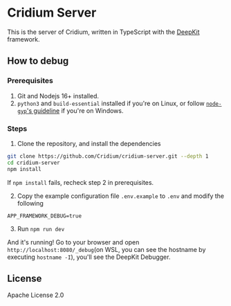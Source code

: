 # Cridium Server

This is the server of Cridium, written in TypeScript with the [DeepKit](https://deepkit.io) framework.

## How to debug

### Prerequisites

1. Git and Nodejs 16+ installed.
2. `python3` and `build-essential` installed if you're on Linux, or follow [`node-gyp`'s guideline](https://github.com/nodejs/node-gyp#on-windows) if you're on Windows.

### Steps

1. Clone the repository, and install the dependencies

```bash
git clone https://github.com/Cridium/cridium-server.git --depth 1
cd cridium-server
npm install
```

If `npm install` fails, recheck step 2 in prerequisites.

2. Copy the example configuration file `.env.example` to `.env` and modify the following

```
APP_FRAMEWORK_DEBUG=true
```

3. Run `npm run dev`

And it's running! Go to your browser and open `http://localhost:8080/_debug`(on WSL, you can see the hostname by executing `hostname -I`), you'll see the DeepKit Debugger.

## License

Apache License 2.0
